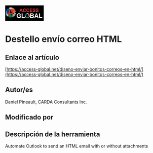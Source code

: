 ﻿![Access-global](/blob/main/Images/Logo1.png)
# Destello envío correo HTML
## Enlace al artículo
[https://access-global.net/diseno-enviar-bonitos-correos-en-html/](https://access-global.net/diseno-enviar-bonitos-correos-en-html/)
## Autor/es
Daniel Pineault, CARDA Consultants Inc.
## Modificado por

## Descripción de la herramienta
Automate Outlook to send an HTML email with or without attachments


